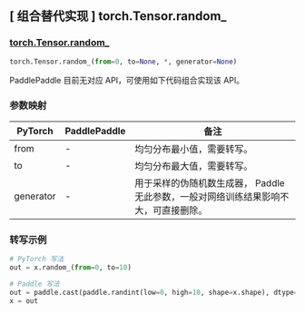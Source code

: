 ## [ 组合替代实现 ] torch.Tensor.random_

### [torch.Tensor.random_](https://pytorch.org/docs/stable/generated/torch.Tensor.random_.html)

```python
torch.Tensor.random_(from=0, to=None, *, generator=None)
```

PaddlePaddle 目前无对应 API，可使用如下代码组合实现该 API。

### 参数映射

| PyTorch   | PaddlePaddle | 备注                                                                                 |
| --------- | ------------ | ------------------------------------------------------------------------------------ |
| from      | -            | 均匀分布最小值，需要转写。                                                           |
| to        | -            | 均匀分布最大值，需要转写。                                                           |
| generator | -            | 用于采样的伪随机数生成器， Paddle 无此参数，一般对网络训练结果影响不大，可直接删除。 |

### 转写示例

```python
# PyTorch 写法
out = x.random_(from=0, to=10)

# Paddle 写法
out = paddle.cast(paddle.randint(low=0, high=10, shape=x.shape), dtype='float32')
x = out
```
